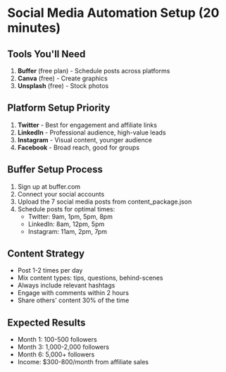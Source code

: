 
# Social Media Automation Setup (20 minutes)

## Tools You'll Need
1. **Buffer** (free plan) - Schedule posts across platforms
2. **Canva** (free) - Create graphics
3. **Unsplash** (free) - Stock photos

## Platform Setup Priority
1. **Twitter** - Best for engagement and affiliate links
2. **LinkedIn** - Professional audience, high-value leads
3. **Instagram** - Visual content, younger audience
4. **Facebook** - Broad reach, good for groups

## Buffer Setup Process
1. Sign up at buffer.com
2. Connect your social accounts
3. Upload the 7 social media posts from content_package.json
4. Schedule posts for optimal times:
   - Twitter: 9am, 1pm, 5pm, 8pm
   - LinkedIn: 8am, 12pm, 5pm
   - Instagram: 11am, 2pm, 7pm

## Content Strategy
- Post 1-2 times per day
- Mix content types: tips, questions, behind-scenes
- Always include relevant hashtags
- Engage with comments within 2 hours
- Share others' content 30% of the time

## Expected Results
- Month 1: 100-500 followers
- Month 3: 1,000-2,000 followers  
- Month 6: 5,000+ followers
- Income: $300-800/month from affiliate sales

